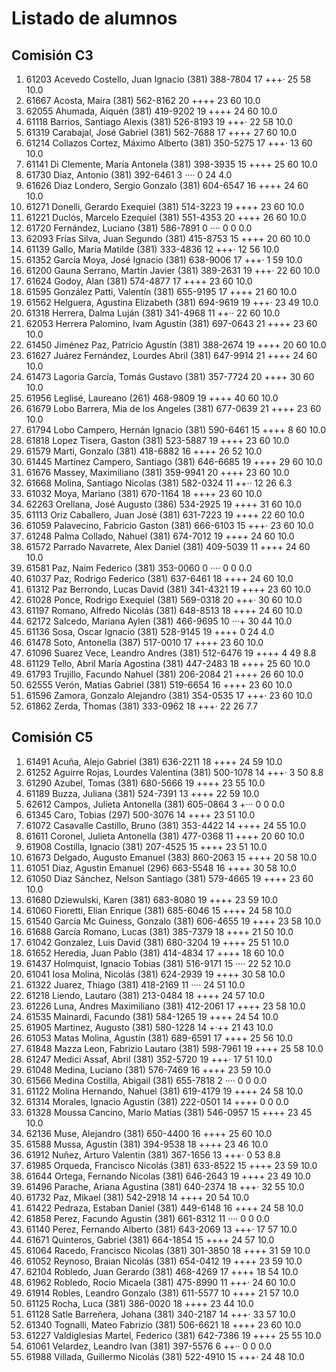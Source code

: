 # Listado de alumnos

## Comisión C3
01.  61203  Acevedo Costello, Juan Ignacio       (381) 388-7804   17  +++·        25  58  10.0
02.  61667  Acosta, Maira                        (381) 562-8162   20  ++++        23  60  10.0
03.  62055  Ahumada, Aiquén                      (381) 419-9202   19  ++++        24  60  10.0
04.  61118  Barrios, Santiago Alexis             (381) 526-8193   19  +++·        22  58  10.0
05.  61319  Carabajal, José Gabriel              (381) 562-7688   17  ++++        27  60  10.0
06.  61214  Collazos Cortez, Máximo Alberto      (381) 350-5275   17  +++·        13  60  10.0
07.  61141  Di Clemente, María Antonela          (381) 398-3935   15  ++++        25  60  10.0
08.  61730  Diaz, Antonio                        (381) 392-6461    3  ····         0  24   4.0
09.  61626  Diaz Londero, Sergio Gonzalo         (381) 604-6547   16  ++++        24  60  10.0
10.  61271  Donelli, Gerardo Exequiel            (381) 514-3223   19  ++++        23  60  10.0
11.  61221  Duclós, Marcelo Ezequiel             (381) 551-4353   20  ++++        26  60  10.0
12.  61720  Fernández, Luciano                   (381) 586-7891    0  ····         0   0   0.0
13.  62093  Frías Silva, Juan Segundo            (381) 415-8753   15  ++++        20  60  10.0
14.  61139  Gallo, María Matilde                 (381) 333-4836   12  +++·        12  56  10.0
15.  61352  García Moya, José Ignacio            (381) 638-9006   17  +++·         1  59  10.0
16.  61200  Gauna Serrano, Martín Javier         (381) 389-2631   19  +++·        22  60  10.0
17.  61624  Godoy, Alan                          (381) 574-4877   17  ++++        23  60  10.0
18.  61595  González Patti, Valentín             (381) 655-9195   17  ++++        21  60  10.0
19.  61562  Helguera, Agustina Elizabeth         (381) 694-9619   19  +++·        23  49  10.0
20.  61318  Herrera, Dalma Luján                 (381) 341-4968   11  ++··        22  60  10.0
21.  62053  Herrera Palomino, Ivam Agustín       (381) 697-0643   21  ++++        23  60  10.0
22.  61450  Jiménez Paz, Patricio Agustín        (381) 388-2674   19  ++++        20  60  10.0
23.  61627  Juárez Fernández, Lourdes Abril      (381) 647-9914   21  ++++        24  60  10.0
24.  61473  Lagoria García, Tomás Gustavo        (381) 357-7724   20  ++++        30  60  10.0
25.  61956  Leglisé, Laureano                    (261) 468-9809   19  ++++        40  60  10.0
26.  61679  Lobo Barrera, Mia de los Angeles     (381) 677-0639   21  ++++        23  60  10.0
27.  61794  Lobo Campero, Hernán Ignacio         (381) 590-6461   15  ++++         8  60  10.0
28.  61818  Lopez Tisera, Gaston                 (381) 523-5887   19  ++++        23  60  10.0
29.  61579  Marti, Gonzalo                       (381) 418-6882   16  ++++        26  52  10.0
30.  61445  Martínez Campero, Santiago           (381) 646-6685   19  ++++        29  60  10.0
31.  61676  Massey, Maximiliano                  (381) 359-9941   20  ++++        23  60  10.0
32.  61668  Molina, Santiago Nicolas             (381) 582-0324   11  ++··        12  26   6.3
33.  61032  Moya, Mariano                        (381) 670-1164   18  ++++        23  60  10.0
34.  62263  Orellana, José Augusto               (386) 534-2925   19  ++++        31  60  10.0
35.  61113  Oriz Caballero, Juan José            (381) 631-7223   19  ++++        22  60  10.0
36.  61059  Palavecino, Fabricio Gaston          (381) 666-6103   15  +++·        23  60  10.0
37.  61248  Palma Collado, Nahuel                (381) 674-7012   19  ++++        24  60  10.0
38.  61572  Parrado Navarrete, Alex Daniel       (381) 409-5039   11  ++++        24  60  10.0
39.  61581  Paz, Naim Federico                   (381) 353-0060    0  ····         0   0   0.0
40.  61037  Paz, Rodrigo Federico                (381) 637-6461   18  ++++        24  60  10.0
41.  61312  Paz Berrondo, Lucas David            (381) 341-4321   19  ++++        23  60  10.0
42.  61028  Ponce, Rodrigo Exequiel              (381) 569-0318   20  +++·        30  60  10.0
43.  61197  Romano, Alfredo Nicolás              (381) 648-8513   18  ++++        24  60  10.0
44.  62172  Salcedo, Mariana Aylen               (381) 466-9695   10  ···+        30  44  10.0
45.  61136  Sosa, Oscar Ignacio                  (381) 528-9145   19  ++++         0  24   4.0
46.  61478  Soto, Antonella                      (387) 517-0010   17  ++++        23  60  10.0
47.  61096  Suarez Vece, Leandro Andres          (381) 512-6476   19  ++++         4  49   8.8
48.  61129  Tello, Abril María Agostina          (381) 447-2483   18  ++++        25  60  10.0
49.  61793  Trujillo, Facundo Nahuel             (381) 206-2084   21  ++++        26  60  10.0
50.  62555  Verón, Matias Gabriel                (381) 519-6654   16  ++++        23  60  10.0
51.  61596  Zamora, Gonzalo Alejandro            (381) 354-0535   17  +++·        23  60  10.0
52.  61862  Zerda, Thomas                        (381) 333-0962   18  +++·        22  26   7.7

## Comisión C5
01.  61491  Acuña, Alejo Gabriel                 (381) 636-2211   18  ++++        24  59  10.0
02.  61252  Aguirre Rojas, Lourdes Valentina     (381) 500-1078   14  +++·         3  50   8.8
03.  61290  Azubel, Tomas                        (381) 680-5666   19  ++++        23  55  10.0
04.  61189  Buzza, Juliana                       (381) 524-7391   13  ++++        22  59  10.0
05.  62612  Campos, Julieta Antonella            (381) 605-0864    3  +···         0   0   0.0
06.  61345  Caro, Tobias                         (297) 500-3076   14  ++++        23  51  10.0
07.  61072  Casavalle Castillo, Bruno            (381) 353-4422   14  ++++        24  55  10.0
08.  61611  Coronel, Julieta Antonella           (381) 477-0368   11  ++++        20  60  10.0
09.  61908  Costilla, Ignacio                    (381) 207-4525   15  ++++        23  51  10.0
10.  61673  Delgado, Augusto Emanuel             (383) 860-2063   15  ++++        20  58  10.0
11.  61051  Diaz, Agustin Emanuel                (296) 663-5548   16  ++++        30  58  10.0
12.  61050  Diaz Sánchez, Nelson Santiago        (381) 579-4665   19  ++++        23  60  10.0
13.  61680  Dziewulski, Karen                    (381) 683-8080   19  ++++        23  59  10.0
14.  61060  Fioretti, Elian Enrique              (381) 685-6046   15  ++++        24  58  10.0
15.  61540  Garcia Mc Guiness, Gonzalo           (381) 606-4655   19  ++++        23  58  10.0
16.  61688  García Romano, Lucas                 (381) 385-7379   18  ++++        21  50  10.0
17.  61042  Gonzalez, Luis David                 (381) 680-3204   19  ++++        25  51  10.0
18.  61652  Heredia, Juan Pablo                  (381) 414-4834   17  ++++        18  60  10.0
19.  61437  Holmquist, Ignacio Tobias            (381) 516-9171   15  ····        22  52  10.0
20.  61041  Iosa Molina, Nicolás                 (381) 624-2939   19  ++++        30  58  10.0
21.  61322  Juarez, Thiago                       (381) 418-2169   11  ····        24  51  10.0
22.  61218  Liendo, Lautaro                      (381) 213-0484   18  ++++        24  57  10.0
23.  61226  Luna, Andres Maximiliano             (381) 412-2061   17  ++++        23  58  10.0
24.  61535  Mainardi, Facundo                    (381) 584-1265   19  ++++        24  54  10.0
25.  61905  Martinez, Augusto                    (381) 580-1228   14  +·++        21  43  10.0
26.  61053  Matas Molina, Agustín                (381) 689-6591   17  ++++        25  56  10.0
27.  61848  Mazza Leon, Fabrizio Lautaro         (381) 598-7961   19  ++++        25  58  10.0
28.  61247  Medici Assaf, Abril                  (381) 352-5720   19  +++·        17  51  10.0
29.  61048  Medina, Luciano                      (381) 576-7469   16  ++++        23  59  10.0
30.  61566  Medina Costilla, Abigail             (381) 655-7818    2  ····         0   0   0.0
31.  61122  Molina Hernando, Nahuel              (381) 619-4179   19  ++++        24  58  10.0
32.  61314  Morales, Ignacio Agustin             (381) 222-0501   14  ++++         0   0   0.0
33.  61328  Moussa Cancino, Mario Matias         (381) 546-0957   15  ++++        23  45  10.0
34.  62136  Muse, Alejandro                      (381) 650-4400   16  ++++        25  60  10.0
35.  61588  Mussa, Agustín                       (381) 394-9538   18  ++++        23  46  10.0
36.  61912  Nuñez, Arturo Valentin               (381) 367-1656   13  +++·         0  53   8.8
37.  61985  Orqueda, Francisco Nicolás           (381) 633-8522   15  ++++        23  59  10.0
38.  61644  Ortega, Fernando Nicolas             (381) 646-2643   19  ++++        23  49  10.0
39.  61496  Parache, Ariana Agustina             (381) 640-2374   18  +++·        32  55  10.0
40.  61732  Paz, Mikael                          (381) 542-2918   14  ++++        20  54  10.0
41.  61422  Pedraza, Estaban Daniel              (381) 449-6148   16  ++++        24  58  10.0
42.  61858  Perez, Facundo Agustin               (381) 661-8312   11  ····         0   0   0.0
43.  61140  Perez, Fernando Alberto              (381) 643-2069   13  +++·        17  57  10.0
44.  61671  Quinteros, Gabriel                   (381) 664-1854   15  ++++        24  57  10.0
45.  61064  Racedo, Francisco Nicolas            (381) 301-3850   18  ++++        31  59  10.0
46.  61052  Reynoso, Braian Nicolás              (381) 654-0412   19  ++++        23  59  10.0
47.  62104  Robledo, Juan Gerardo                (381) 468-4269   17  ++++        18  54  10.0
48.  61962  Robledo, Rocio Micaela               (381) 475-8990   11  +++·        24  60  10.0
49.  61914  Robles, Leandro Gonzalo              (381) 611-5577   10  ++++        21  57  10.0
50.  61125  Rocha, Luca                          (381) 386-0020   18  ++++        23  44  10.0
51.  61128  Satle Barreñera, Johana              (381) 340-2187   14  +++·        33  57  10.0
52.  61340  Tognalli, Mateo Fabrizio             (381) 506-6621   18  ++++        23  60  10.0
53.  61227  Valdiglesias Martel, Federico        (381) 642-7386   19  ++++        25  55  10.0
54.  61061  Velardez, Leandro Ivan               (381) 397-5576    6  ++··         0   0   0.0
55.  61988  Villada, Guillermo Nicolás           (381) 522-4910   15  +++·        24  48  10.0
